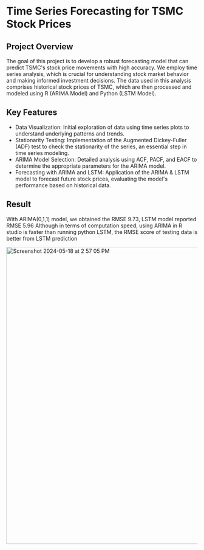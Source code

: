 # Time Series Forecasting for TSMC Stock Prices

## Project Overview
The goal of this project is to develop a robust forecasting model that can predict TSMC's stock price movements with high accuracy. We employ time series analysis, which is crucial for understanding stock market behavior and making informed investment decisions. The data used in this analysis comprises historical stock prices of TSMC, which are then processed and modeled using R (ARIMA Model) and Python (LSTM Model).

## Key Features
- Data Visualization: Initial exploration of data using time series plots to understand underlying patterns and trends.
- Stationarity Testing: Implementation of the Augmented Dickey-Fuller (ADF) test to check the stationarity of the series, an essential step in time series modeling.
- ARIMA Model Selection: Detailed analysis using ACF, PACF, and EACF to determine the appropriate parameters for the ARIMA model.
- Forecasting with ARIMA and LSTM: Application of the ARIMA & LSTM model to forecast future stock prices, evaluating the model's performance based on historical data.

## Result
With ARIMA(0,1,1) model, we obtained the RMSE 9.73, LSTM model reported RMSE 5.96 
Although in terms of computation speed, using ARIMA in R studio is faster than running python LSTM, the RMSE score of testing data is better from LSTM prediction

<img width="782" alt="Screenshot 2024-05-18 at 2 57 05 PM" src="https://github.com/YenChenHsu/time-series-forecasting-with-R-and-Python/assets/57134574/45b40e45-c2b8-4bb8-9dbd-47674995162e">
